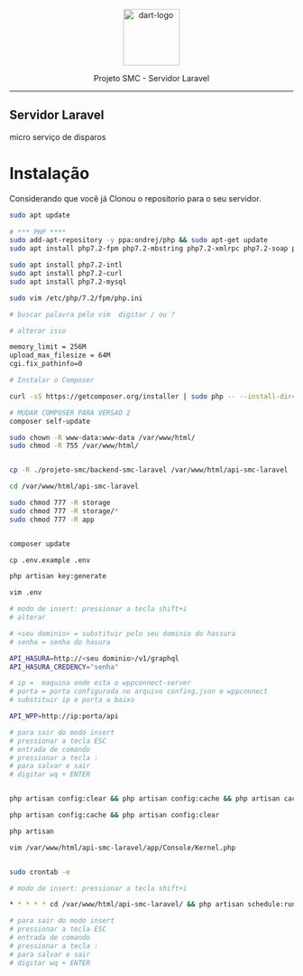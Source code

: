 <p align="center">
	<img src="https://github.com/emaworkdev/projeto-smc/blob/master/resources/laravel.png" alt="dart-logo" width="100" />		
        <p align="center">Projeto SMC - Servidor Laravel</p>
</p>

<hr>

## Servidor Laravel
micro serviço de disparos

# Instalação

<p align="left">Considerando que você já Clonou o repositorio para o seu servidor.</p>

```bash
sudo apt update
  
# *** PHP ****
sudo add-apt-repository -y ppa:ondrej/php && sudo apt-get update
sudo apt install php7.2-fpm php7.2-mbstring php7.2-xmlrpc php7.2-soap php7.2-gd php7.2-xml php7.2-cli php7.2-zip

sudo apt install php7.2-intl
sudo apt install php7.2-curl
sudo apt install php7.2-mysql

sudo vim /etc/php/7.2/fpm/php.ini

# buscar palavra pelo vim  digitar / ou ?

# alterar isso

memory_limit = 256M
upload_max_filesize = 64M
cgi.fix_pathinfo=0

# Instalar o Composer

curl -sS https://getcomposer.org/installer | sudo php -- --install-dir=/usr/local/bin --filename=composer

# MUDAR COMPOSER PARA VERSAO 2
composer self-update

sudo chown -R www-data:www-data /var/www/html/
sudo chmod -R 755 /var/www/html/


cp -R ./projeto-smc/backend-smc-laravel /var/www/html/api-smc-laravel

cd /var/www/html/api-smc-laravel 

sudo chmod 777 -R storage
sudo chmod 777 -R storage/*
sudo chmod 777 -R app


composer update

cp .env.example .env

php artisan key:generate

vim .env

# modo de insert: pressionar a tecla shift+i
# alterar 

# <seu dominio> = substituir pelo seu dominio do hassura
# senha = senha do hasura

API_HASURA=http://<seu dominio>/v1/graphql
API_HASURA_CREDENCY="senha"

# ip =  maquina onde esta o wppconnect-server
# porta = porta configurada no arquivo confing.json o wppconnect
# substituir ip e porta a baixo 

API_WPP=http://ip:porta/api

# para sair do modo insert
# pressionar a tecla ESC
# entrada de comando
# pressionar a tecla :
# para salvar e sair
# digitar wq + ENTER


php artisan config:clear && php artisan config:cache && php artisan cache:clear && php artisan route:clear && composer dump-autoload

php artisan config:cache && php artisan config:clear

php artisan

vim /var/www/html/api-smc-laravel/app/Console/Kernel.php


sudo crontab -e

# modo de insert: pressionar a tecla shift+i

* * * * * cd /var/www/html/api-smc-laravel/ && php artisan schedule:run >> /dev/null 2>&1

# para sair do modo insert
# pressionar a tecla ESC
# entrada de comando
# pressionar a tecla :
# para salvar e sair
# digitar wq + ENTER
 
```


